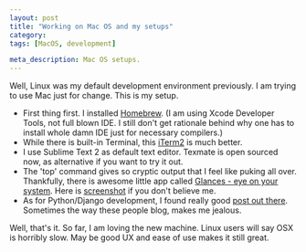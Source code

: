 ```yaml
---
layout: post
title: "Working on Mac OS and my setups"
category:
tags: [MacOS, development]

meta_description: Mac OS setups.
---
```

Well, Linux was my default development environment previously. I am trying to use Mac just for change. This is my setup. 

- First thing first. I installed [Homebrew][1]. (I am using Xcode Developer Tools, not full blown IDE. I still don't get rationale behind why one has to install whole damn IDE just for necessary compilers.) 
- While there is built-in Terminal, this [iTerm2][2] is much better. 
- I use Sublime Text 2 as default text editor. Texmate is open sourced now, as alternative if you want to try it out.  
- The 'top' command gives so cryptic output that I feel like puking all over. Thankfully, there is awesome little app called [Glances - eye on your system][3]. Here is [screenshot][4] if you don't believe me.
- As for Python/Django development, I found really good [post out there][5]. Sometimes the way these people blog, makes me jealous.

Well, that's it. So far, I am loving the new machine. Linux users will say OSX is horribly slow. May be good UX and ease of use makes it still great.

[1]: http://mxcl.github.com/homebrew/
[2]: http://www.iterm2.com/
[3]: https://github.com/nicolargo/glances
[4]: https://pbs.twimg.com/media/A9mC6EXCUAARyH1.png:large
[5]: http://www.thisisthegreenroom.com/2011/installing-python-numpy-scipy-matplotlib-and-ipython-on-lion/